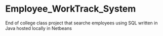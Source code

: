 # Employee_WorkTrack_System

End of college class project that searche employees using SQL written in Java hosted locally in  Netbeans
